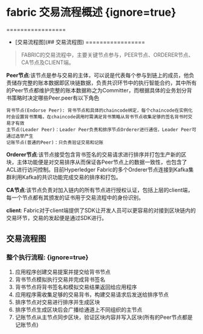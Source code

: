 # fabric 交易流程概述 {ignore=true}

=================
* [交易流程图](## 交易流程图)
=================

> FABRIC的交易流程中，主要关键节点参与，PEER节点、ORDERER节点、CA节点及CLIENT端。

**Peer节点**:该节点是参与交易的主体，可以说是代表每个参与到链上的成员，他负责储存完整的账本数据即区块链数据，负责共识环节中的执行智能合约，其中所有的Peer节点都维护完整的账本数据称之为Committer，而根据具体的业务划分背书策略时决定哪些Peer.peer有以下角色

```
背书节点(Endorse Peer): 背书节点和具体的chaincode绑定，每个chaincode在实例化时会设置背书策略，在chaincode调用时需满足背书策略从背书节点收集足够的签名背书时交易才有效
主节点(Leader Peer)：Leader Peer负责和排序节点Orderer进行通信，Leader Peer可通过选举产生
记账节点(普通的Peer)：只负责验证交易和记账
```

**Orderer节点**:该节点接受包含背书签名的交易请求进行排序并打包生产新的区块，主体功能便是对交易排序从而保证各Peer节点上的数据一致性，也包含了ACL进行访问控制。目前Hyperledger Fabric的多个Orderer节点连接到Kafka集群利用Kafka的共识功能完成交易的排序和打包。

**CA节点**:该节点负责对加入链内的所有节点进行授权认证，包括上层的client端，每一个节点都有其颁发的证书用于交易流程中的身份识别。

**client**: Fabric对于client端提供了SDK让开发人员可以更容易的对接到区块链内的交易环节，交易的发起便是通过SDK进行。

## 交易流程图

### 整个执行流程: {ignore=true}
1. 应用程序创建交易提案并提交给背书节点
2. 背书节点模拟执行交易并完成背书签名
3. 背书节点将背书签名和模拟交易结果返回给应用程序
4. 应用程序需收集足够的交易背书，构建交易请求后发送给排序节点
5. 排序节点对交易进行排序并生成区块
6. 排序节点生成区块后会广播给通道上不同组织的主节点
7. 记账节点从主节点同步区块，验证区块内容并写入区块(所有的Peer节点都是记账节点)

